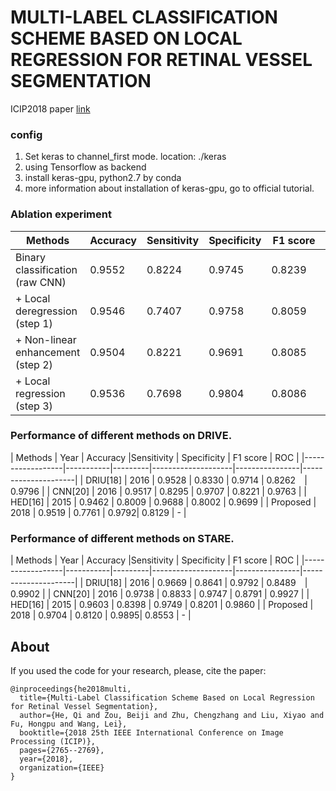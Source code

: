 # MULTI-LABEL CLASSIFICATION SCHEME BASED ON LOCAL REGRESSION FOR RETINAL VESSEL SEGMENTATION
ICIP2018 paper [link](https://ieeexplore.ieee.org/document/8451415 "ICIP2018: Multi-Label Classification Scheme Based on Local Regression for Retinal Vessel Segmentation")

### config
1. Set keras to channel_first mode. location: ./keras
2. using Tensorflow as backend
3. install keras-gpu, python2.7 by conda
4. more information about installation of keras-gpu, go to official tutorial.


### Ablation experiment

| Methods            | Accuracy |Sensitivity | Specificity | F1 score | ROC |
|------------------|-----------|---------|--------------------|----------------|---------------------|
| Binary classification (raw CNN) | 0.9552 | 0.8224 | 0.9745 | 0.8239　| 0.9782 |
| + Local deregression (step 1)  | 0.9546 | 0.7407 | 0.9758 | 0.8059 | - |
| + Non-linear enhancement (step 2)| 0.9504 | 0.8221 | 0.9691 | 0.8085 | - |
| + Local regression (step 3) | 0.9536 | 0.7698 | 0.9804 | 0.8086 | - |

### Performance of different methods on DRIVE.

| Methods | Year | Accuracy |Sensitivity | Specificity | F1 score | ROC |
|------------------|-----------|---------|--------------------|----------------|---------------------|
| DRIU[18] | 2016 | 0.9528 | 0.8330 | 0.9714 | 0.8262　| 0.9796 |
| CNN[20] | 2016 | 0.9517 | 0.8295 | 0.9707 | 0.8221 | 0.9763 |
| HED[16] | 2015 | 0.9462 | 0.8009 | 0.9688 | 0.8002 | 0.9699 |
| Proposed | 2018 | 0.9519 | 0.7761 | 0.9792| 0.8129 | - |

### Performance of different methods on STARE.

| Methods | Year | Accuracy |Sensitivity | Specificity | F1 score | ROC |
|------------------|-----------|---------|--------------------|----------------|---------------------|
| DRIU[18] | 2016 | 0.9669 | 0.8641 | 0.9792 | 0.8489　| 0.9902 |
| CNN[20] | 2016 | 0.9738 | 0.8833 | 0.9747 | 0.8791 | 0.9927 |
| HED[16] | 2015 | 0.9603 | 0.8398 | 0.9749 | 0.8201 | 0.9860 |
| Proposed | 2018 | 0.9704 | 0.8120 | 0.9895| 0.8553 | - |

## About

If you used the code for your research, please, cite the paper:

    @inproceedings{he2018multi, 
      title={Multi-Label Classification Scheme Based on Local Regression for Retinal Vessel Segmentation},
      author={He, Qi and Zou, Beiji and Zhu, Chengzhang and Liu, Xiyao and Fu, Hongpu and Wang, Lei},
      booktitle={2018 25th IEEE International Conference on Image Processing (ICIP)},
      pages={2765--2769},
      year={2018},
      organization={IEEE}
    }